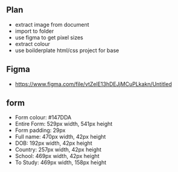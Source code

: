 ## Plan
- extract image from document
- import to folder
- use figma to get pixel sizes
- extract colour
- use boilderplate html/css project for base



## Figma
- https://www.figma.com/file/vtZelE13hDEJjMCuPLkakn/Untitled

## form
- Form colour: #147DDA
- Entire Form: 529px width, 541px height
- Form padding: 29px
- Full name:   470px width, 42px  height
- DOB:         192px width, 42px  height
- Country:     257px width, 42px  height
- School:      469px width, 42px  height
- To Study:    469px width, 158px height